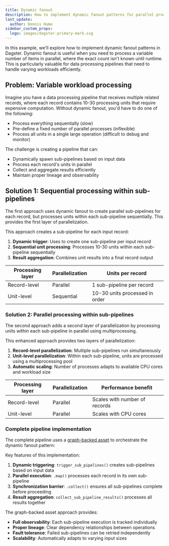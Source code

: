 ```yaml
---
title: Dynamic fanout
description: How to implement dynamic fanout patterns for parallel processing.
last_update:
  author: Dennis Hume
sidebar_custom_props:
  logo: images/dagster-primary-mark.svg
---
```


In this example, we'll explore how to implement dynamic fanout patterns in Dagster. Dynamic fanout is useful when you need to process a variable number of items in parallel, where the exact count isn't known until runtime. This is particularly valuable for data processing pipelines that need to handle varying workloads efficiently.

## Problem: Variable workload processing

Imagine you have a data processing pipeline that receives multiple related records, where each record contains 10-30 processing units that require expensive computation. Without dynamic fanout, you'd have to do one of the following:

- Process everything sequentially (slow)
- Pre-define a fixed number of parallel processes (inflexible)
- Process all units in a single large operation (difficult to debug and monitor)

The challenge is creating a pipeline that can:

- Dynamically spawn sub-pipelines based on input data
- Process each record's units in parallel
- Collect and aggregate results efficiently
- Maintain proper lineage and observability

## Solution 1: Sequential processing within sub-pipelines

The first approach uses dynamic fanout to create parallel sub-pipelines for each record, but processes units within each sub-pipeline sequentially. This provides the first layer of parallelization.

<CodeExample
  path="docs_projects/project_mini/src/project_mini/defs/dynamic_fanout/dynamic_fanout.py"
  language="python"
  title="src/project_mini/defs/dynamic_fanout/dynamic_fanout.py"
  startAfter="# Option A"
  endBefore="# Option B"
/>

This approach creates a sub-pipeline for each input record:

1. **Dynamic trigger**: Uses <PyObject section="dynamic" module="dagster" object="DynamicOut" /> to create one sub-pipeline per input record
2. **Sequential unit processing**: Processes 10-30 units within each sub-pipeline sequentially
3. **Result aggregation**: Combines unit results into a final record output

| Processing layer | Parallelization | Units per record               |
| ---------------- | --------------- | ------------------------------ |
| Record-level     | Parallel        | 1 sub-pipeline per record      |
| Unit-level       | Sequential      | 10-30 units processed in order |

### Solution 2: Parallel processing within sub-pipelines

The second approach adds a second layer of parallelization by processing units within each sub-pipeline in parallel using multiprocessing.

<CodeExample
  path="docs_projects/project_mini/src/project_mini/defs/dynamic_fanout/dynamic_fanout.py"
  language="python"
  title="src/project_mini/defs/dynamic_fanout/dynamic_fanout.py"
  startAfter="# Option B"
  endBefore="@dg.op"
/>

This enhanced approach provides two layers of parallelization:

1. **Record-level parallelization**: Multiple sub-pipelines run simultaneously
2. **Unit-level parallelization**: Within each sub-pipeline, units are processed using a multiprocessing pool
3. **Automatic scaling**: Number of processes adapts to available CPU cores and workload size

| Processing layer | Parallelization | Performance benefit           |
| ---------------- | --------------- | ----------------------------- |
| Record-level     | Parallel        | Scales with number of records |
| Unit-level       | Parallel        | Scales with CPU cores         |

### Complete pipeline implementation

The complete pipeline uses a [graph-backed asset](/guides/build/assets/graph-backed-assets) to orchestrate the dynamic fanout pattern:

<CodeExample
  path="docs_projects/project_mini/src/project_mini/defs/dynamic_fanout/dynamic_fanout.py"
  language="python"
  title="src/project_mini/defs/dynamic_fanout/dynamic_fanout.py"
  startAfter="@dg.graph_asset"
  endBefore="@dg.asset"
/>

Key features of this implementation:

1. **Dynamic triggering**: `trigger_sub_pipelines()` creates sub-pipelines based on input data
2. **Parallel execution**: `.map()` processes each record in its own sub-pipeline
3. **Synchronization barrier**: `.collect()` ensures all sub-pipelines complete before proceeding
4. **Result aggregation**: `collect_sub_pipeline_results()` processes all results together

The graph-backed asset approach provides:

- **Full observability**: Each sub-pipeline execution is tracked individually
- **Proper lineage**: Clear dependency relationships between operations
- **Fault tolerance**: Failed sub-pipelines can be retried independently
- **Scalability**: Automatically adapts to varying input sizes
